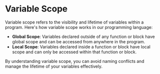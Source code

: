 # Variable Scope

Variable scope refers to the visibility and lifetime of variables within a program. Here's how variable scope works in our programming language:

- **Global Scope**: Variables declared outside of any function or block have global scope and can be accessed from anywhere in the program.
- **Local Scope**: Variables declared inside a function or block have local scope and can only be accessed within that function or block.

By understanding variable scope, you can avoid naming conflicts and manage the lifetime of your variables effectively.
